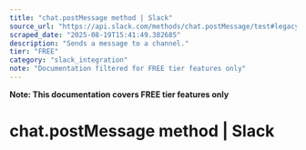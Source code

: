 ```yaml
---
title: "chat.postMessage method | Slack"
source_url: "https://api.slack.com/methods/chat.postMessage/test#legacy_identity_dm"
scraped_date: "2025-08-19T15:41:49.382685"
description: "Sends a message to a channel."
tier: "FREE"
category: "slack_integration"
note: "Documentation filtered for FREE tier features only"
---
```

**Note: This documentation covers FREE tier features only**

# chat.postMessage method | Slack

